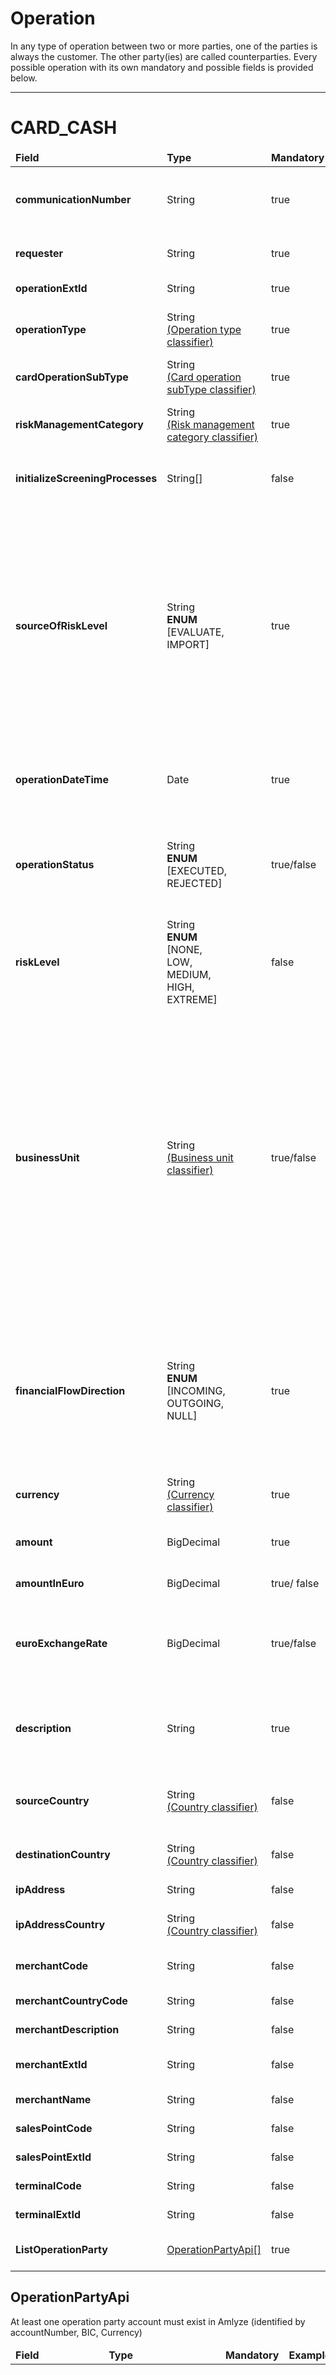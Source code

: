 # Operation
In any type of operation between two or more parties, one of the parties is always the customer. The other party(ies) are called counterparties. Every possible operation with its own mandatory and possible fields is provided below.

---

# CARD_CASH

<table>
    <thead>
        <tr>
            <td><b>Field</b></td>
            <td><b>Type</b></td>
            <td><b>Mandatory</b></td>
            <td><b>Example</b></td>
            <td><b>Description</b></td>
        </tr>
    </thead>
    <tbody>
        <tr>
            <td><b>communicationNumber</b></td>
            <td>String</td>
            <td>true</td>
            <td>ComNr_0011</td>
            <td>Unique number of communication. This field can store up to 256 characters</td>
        </tr>
        <tr>
            <td><b>requester</b></td>
            <td>String</td>
            <td>true</td>
            <td>financial_institution</td>
            <td>Name of the system requesting web service</td>
        </tr>
        <tr>
            <td><b>operationExtId</b></td>
            <td>String</td>
            <td>true</td>
            <td>Op_22xx22</td>
            <td>External identifier of operation</td>
        </tr>
        <tr>
            <td><b>operationType</b></td>
            <td>
                String <br/>
                <a href="../../../Classifiers/classifiers.md">(Operation type classifier)</a>
            </td>
            <td>true</td>
            <td>CARD_CASH</td>
            <td>Notifies about what kind of operation was performed</td>
        </tr>
        <tr>
            <td><b>cardOperationSubType</b></td>
			<td>
                String <br/>
                <a href="../../../Classifiers/classifiers.md">(Card operation subType classifier)</a>
            </td>
            <td>true</td>
            <td>CARD_CASH_WITHDRAWAL</td>
            <td>Card operation subtype code</td>
        </tr>
        <tr>
            <td><b>riskManagementCategory</b></td>
            <td>
                String <br/>
                <a href="../../../Classifiers/classifiers.md">(Risk management category classifier)</a>
            </td>
            <td>true</td>
            <td>OP_DEFAULT</td>
            <td>Code of risk management category of object.</td>
        </tr>
        <tr>
            <td><b>initializeScreeningProcesses</b></td>
            <td>String[]</td>
            <td>false</td>
            <td>PEP,<br/>ADVERSE_MEDIA,<br/> SANCTIONS</td>
            <td>Defines which lists to check during screening process.</td>
        </tr>
        <tr>
            <td><b>sourceOfRiskLevel</b></td>
            <td>String<br/><b>ENUM</b><br/>[EVALUATE,<br/>IMPORT]</td>
            <td>true</td>
            <td>EVALUATE</td>
            <td>Source of risk level<br/> The value <b>"EVALUATE"</b> should be used for normal business processes - risk assessment will be performed.<br/> The value <b>"IMPORT"</b> should be used for migration purposes only – the customer and it's questionnaire will be imported without risk assessment</td>
        </tr>
        <tr>
            <td><b>operationDateTime</b></td>
            <td>Date</td>
            <td>true</td>
            <td>2023-03-16T13:00:00Z</td>
            <td>The operation date and time show when the operation proceeded with</td>
        </tr>
        <tr>
            <td><b>operationStatus</b></td>
            <td>String<br/><b>ENUM</b><br/>[EXECUTED,<br/>REJECTED]</td>
            <td>true/false</td>
            <td>EXECUTED</td>
            <td>Either operation was successfully executed, or the operation was rejected<br/> <b> Mandatory</b> when sourceOfRiskLevel = IMPORT</td>
        </tr>
        <tr>
            <td><b>riskLevel</b></td>
            <td>String<br/><b>ENUM</b><br/>[NONE,<br/>LOW,<br/>MEDIUM,<br/>HIGH,<br/>EXTREME]</td>
            <td>false</td>
            <td>LOW</td>
            <td>The risk level of imported operation</td>
        </tr>
		<tr>
			<td><b>businessUnit</b></td>
			<td>
                String <br/>
                <a href="../../../Classifiers/classifiers.md">(Business unit classifier)</a>
            </td>
			<td>true/false</td>
			<td>BUSINESS_UNIT_NAME</td>
			<td>This parameter is mandatory only for clients utilizing a multi-organizational solution. 
            ❗<b>Omit this parameter unless instructed about it.</b>❗</br> It serves to specify the unique identifier for the business unit. Business units are logical groupings of users and data. Each business unit can have its own set of users, permissions, and data access rules. </br><i>(Upcoming feature)</i></td>
		</tr>
        <tr>
            <td><b>financialFlowDirection</b></td>
            <td>String<br/><b>ENUM</b><br/>[INCOMING,<br/>OUTGOING,<br/>NULL]</td>
            <td>true</td>
            <td>INCOMING</td>
            <td>Refers to the movement of money between entities or accounts<br/>  direction = <b>INCOMING</b> your customer = <b>CREDITOR</b> 
           <br/>  direction = <b>OUTGOING</b> your customer = <b>DEBTOR</b>
            </td>
        </tr>
         <tr>
            <td><b>currency</b></td>
            <td>
                String <br/>
                <a href="../../../Classifiers/classifiers.md">(Currency classifier)</a>
            </td>
            <td>true</td>
            <td>EUR</td>
            <td>Currency code.</td> 
        </tr>
        <tr>
            <td><b>amount</b></td>
            <td>BigDecimal</td>
            <td>true</td>
            <td>1499</td>
            <td>Field for the money amount sent in an operation</td>
        </tr>
        <tr>
            <td><b>amountInEuro</b></td>
            <td>BigDecimal</td>
            <td>true/ false</td>
            <td>1399</td>
            <td>amount of money in euro currency</td>
        </tr>
        <tr>
            <td><b>euroExchangeRate</b></td>
            <td>BigDecimal</td>
            <td>true/false</td>
            <td>0.93</td>
            <td>Euro exchange rate for other than Euro currency<br/> 
            <b>Mandatory</b> when currency =! <b>eur</b><br/> <b>Not Used</b> when currency = <b>eur</b></td>
        </tr>
        <tr>
            <td><b>description</b></td>
            <td>String</td>
            <td>true</td>
            <td>"Fund Transfer"</td>
            <td>The purpose of payment is saved under description.<br/> It is necessary for the operation to be proceeded</td>
        </tr>
        <tr>
            <td><b>sourceCountry</b></td>
			<td>
                String <br/>
                <a href="../../../Classifiers/classifiers.md">(Country classifier)</a>
            </td>
            <td>false</td>
            <td>LT</td>
            <td>Source country informs about where the operation was initiated</td>
        </tr>
        <tr>
            <td><b>destinationCountry</b></td>
			<td>
                String <br/>
                <a href="../../../Classifiers/classifiers.md">(Country classifier)</a>
            </td>
            <td>false</td>
            <td>LT</td>
            <td>Country of operation's destination</td>
        </tr>
        <tr>
            <td><b>ipAddress</b></td>
            <td>String</td>
            <td>false</td>
            <td>xxx.zzz.yyyy.www</td>
            <td>The IP address of the operation</td>
        </tr>
        <tr>
            <td><b>ipAddressCountry</b></td>
			<td>
                String <br/>
                <a href="../../../Classifiers/classifiers.md">(Country classifier)</a>
            </td>
            <td>false</td>
            <td>LT</td>
            <td>Country of an IP address of the operation</td>
        </tr>
        <tr>
            <td><b>merchantCode</b></td>
            <td>String</td>
            <td>false</td>
            <td>5541</td>
            <td>External identifier of the seller-mediator</td>
        </tr>
        <tr>
            <td><b>merchantCountryCode</b></td>
            <td>String</td>
            <td>false</td>
            <td>LT</td>
            <td>Seller-mediator Country code</td>
        </tr>
        <tr>
            <td><b>merchantDescription</b></td>
            <td>String</td>
            <td>false</td>
            <td>"Ecommerce merchants"</td>
            <td>Seller-mediator description</td>
        </tr>
        <tr>
            <td><b>merchantExtId</b></td>
            <td>String</td>
            <td>false</td>
            <td>External_0112</td>
            <td>External identifier of the seller-mediator</td>
        </tr>
        <tr>
            <td><b>merchantName</b></td>
            <td>String</td>
            <td>false</td>
            <td>Costco</td>
            <td>Name of the seller-mediator</td>
        </tr>
         <tr>
            <td><b>salesPointCode</b></td>
            <td>String</td>
            <td>false</td>
            <td>54574</td>
            <td>External code of the sales point</td>
        </tr>
         <tr>
            <td><b>salesPointExtId</b></td>
            <td>String</td>
            <td>false</td>
            <td>S_extid_0145</td>
            <td>External identifier of the sales point</td>
        </tr>
         <tr>
            <td><b>terminalCode</b></td>
            <td>String</td>
            <td>false</td>
            <td>57455</td>
            <td>External code of terminal</td>
        </tr>
         <tr>
            <td><b>terminalExtId</b></td>
            <td>String</td>
            <td>false</td>
            <td>t_extid_145</td>
            <td>External identifier of the terminal</td>
        </tr>
        <tr>
            <td><b>ListOperationParty</b></td>
            <td><a href="#OperationPartyApi">OperationPartyApi[]</a></td>
            <td>true</td>
            <td>-</td>
            <td>List of entities that belong to one operation</td>
        </tr>
    </tbody>
</table>


## OperationPartyApi

At least one operation party account must exist in Amlyze (identified by accountNumber, BIC, Currency)


<table>
    <thead>
        <tr>
            <td><b>Field</b></td>
            <td><b>Type</b></td>
            <td><b>Mandatory</b></td>
            <td><b>Example</b></td>
            <td><b>Description</b></td>
        </tr>
    </thead>
    <tbody>
     <tr>
            <td><b>partyRole</b></td>
            <td>String<br/><b>ENUM</b><br/>[DEBTOR,<br/>CREDITOR,<br/>ULTIMATE_DEBTOR,<br/>ULTIMATE_CREDITOR]</td>
            <td>true</td>
            <td>CREDITOR</td>
            <td>The role of the party in ongoing operation. </br> When "partyRole", is one of <b>"ULTIMATE_"</b>, only two variations of elements becomes <b>mandatory</b> to provide:</br> 1. "entityType",</br> 2. "identifier" | "firstName" + "lastName" | "title"</td>
        </tr>
        <tr>
            <td><b>accountNumber</b></td>
            <td>String</td>
            <td>true/false</td>
            <td>LT038625979279192518</td>
            <td>Unique account identification number used in performing operations. </br> <b>Mandatory</b> only when <b>"partyRole" = "DEBTOR" | "CREDITOR"</b> </td>
        </tr>
        <tr>
            <td><b>currency</b></td>
            <td>String <br/><a href="../../../Classifiers/classifiers.md">(Currency classifier)</a></td>
            <td>false</td>
            <td>GBP</td>
            <td>Currency code of operation</td>
        </tr>
        <tr>
            <td><b>bic</b></td>
            <td>String</td>
            <td>true/false</td>
            <td>BICXX22</td>
            <td>Bank identifier code for account number<br/> <b>Mandatory</b> for customer<br/> <b>Not Mandatory</b> for counterparties</td>
        </tr>
        <tr>
            <td><b>bankTitle</b></td>
            <td>String</td>
            <td>false</td>
            <td>TBC bank</td>
            <td>Title of bank with which the operation is happening</td>
        </tr>
        <tr>
            <td><b>entityType</b></td>
            <td>String<br/><b>ENUM</b><br/>[INDIVIDUAL,<br/>ORGANIZATION,<br/>UNKNOWN]</td>
            <td>true</td>
            <td>INDIVIDUAL</td>
            <td>Describes client status.<br/> <b>UNKNOWN</b> is valid only for counterparties</td>
        </tr>
        <tr>
            <td><b>firstName</b></td>
            <td>String</td>
            <td>true/false</td>
            <td>Eduardo</td>
            <td>Individual entity's first name, <b>used only together with "lastName"</b> and never alone</td>
        </tr>
        <tr>
            <td><b>lastName</b></td>
            <td>String</td>
            <td>true/false</td>
            <td>Rodriguez</td>
            <td>Individual entity's last name, <b>used only together with "firstName"</b> and never alone</td>
        </tr>
        <tr>
            <td><b>title</b></td>
            <td>String</td>
            <td>true/false</td>
            <td>Moller</td>
		    <td>Identifies a party (individual, organization, or unknown) without requiring "firstName" or "lastName."</td>
        </tr>
        <tr>
            <td><b>identifier</b></td>
			<td>String </td>
            <td>true/false</td>
            <td>50007153359</td>
            <td>Unique identification number (e.g., personal ID, company VAT code) to distinguish the payer and the transaction. </br> Becomes <b>Mandatory</b> only when <b>"partyRole" = "ULTIMATE_"</b> and no more elements are provided for that party </td>
        </tr>
        <tr>
            <td><b>address</b></td>
			<td>String </td>
            <td>false</td>
            <td>Verkių g. 7-8, Vilnius</td>
            <td>Contact information including street address, city, and possibly other relevant details</td>
        </tr>
        <tr>
            <td><b>country</b></td>
			<td>String <br/><a href="../../../Classifiers/classifiers.md">(Country classifier)</a></td>
            <td>false</td>
            <td>LT</td>
            <td>Two-letter country code (e.g., US, DE) specifying the participant's country</td>
        </tr>
         <tr>
            <td><b>cardHolderName</b></td>
            <td>String </td>
            <td>false</td>
            <td>Eduardo Rodrigues</td>
            <td>Data from card</td>
        </tr>
        <tr>
            <td><b>cardNumber</b></td>
            <td>String</td>
            <td>false</td>
            <td>4720582145647937</td>
            <td>Data from card</td>
        </tr>
        <tr>
            <td><b>cardValidTill</b></td>
            <td>String</td>
            <td>false</td>
            <td>2025-06-07</td>
            <td>Data from card</td>
        </tr>
    </tbody>
</table>
